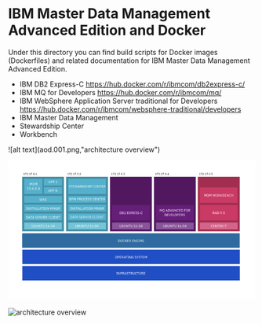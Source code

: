 # IBM Master Data Management Advanced Edition and Docker

Under this directory you can find build scripts for Docker images (Dockerfiles) and related documentation for IBM Master Data Management Advanced Edition. 

* IBM DB2 Express-C https://hub.docker.com/r/ibmcom/db2express-c/
* IBM MQ for Developers https://hub.docker.com/r/ibmcom/mq/
* IBM WebSphere Application Server traditional for Developers https://hub.docker.com/r/ibmcom/websphere-traditional/developers
* IBM Master Data Management
* Stewardship Center
* Workbench

![alt text](aod.001.png,"architecture overview")


![architecture overview](aod.001.png?raw=true)

![architecture overview](https://github.com/Muotovalio/mdm-docker/blob/master/aod.001.png?raw=true)